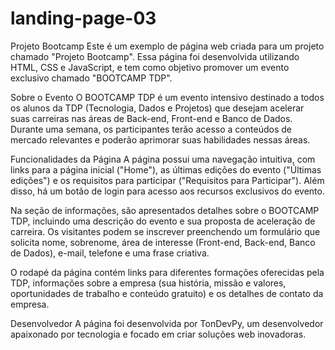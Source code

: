 # landing-page-03

Projeto Bootcamp
Este é um exemplo de página web criada para um projeto chamado "Projeto Bootcamp". Essa página foi desenvolvida utilizando HTML, CSS e JavaScript, e tem como objetivo promover um evento exclusivo chamado "BOOTCAMP TDP".

Sobre o Evento
O BOOTCAMP TDP é um evento intensivo destinado a todos os alunos da TDP (Tecnologia, Dados e Projetos) que desejam acelerar suas carreiras nas áreas de Back-end, Front-end e Banco de Dados. Durante uma semana, os participantes terão acesso a conteúdos de mercado relevantes e poderão aprimorar suas habilidades nessas áreas.

Funcionalidades da Página
A página possui uma navegação intuitiva, com links para a página inicial ("Home"), as últimas edições do evento ("Últimas edições") e os requisitos para participar ("Requisitos para Participar"). Além disso, há um botão de login para acesso aos recursos exclusivos do evento.

Na seção de informações, são apresentados detalhes sobre o BOOTCAMP TDP, incluindo uma descrição do evento e sua proposta de aceleração de carreira. Os visitantes podem se inscrever preenchendo um formulário que solicita nome, sobrenome, área de interesse (Front-end, Back-end, Banco de Dados), e-mail, telefone e uma frase criativa.

O rodapé da página contém links para diferentes formações oferecidas pela TDP, informações sobre a empresa (sua história, missão e valores, oportunidades de trabalho e conteúdo gratuito) e os detalhes de contato da empresa.

Desenvolvedor
A página foi desenvolvida por TonDevPy, um desenvolvedor apaixonado por tecnologia e focado em criar soluções web inovadoras.


